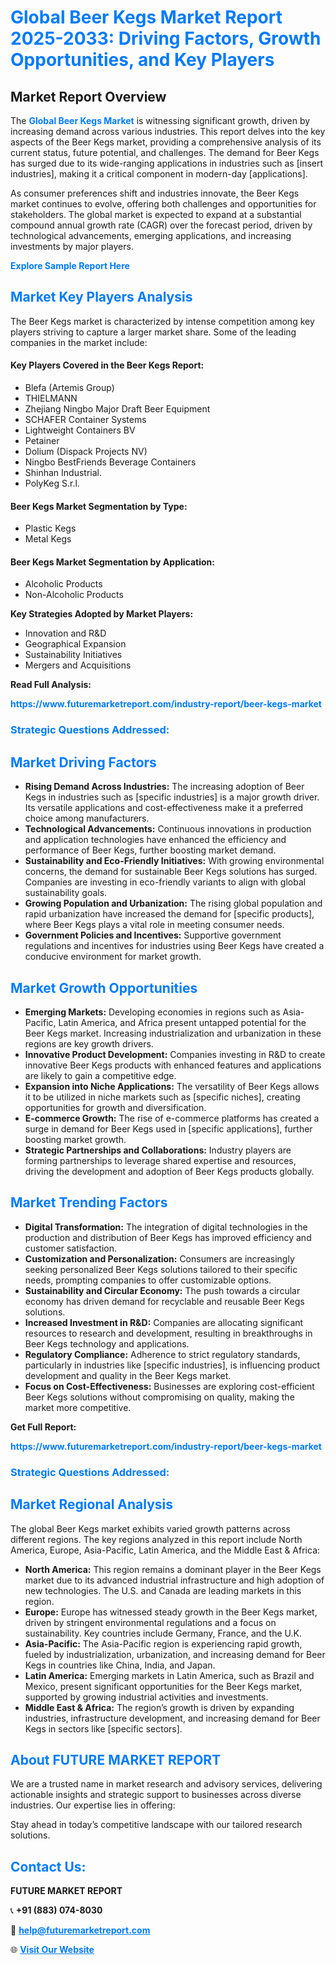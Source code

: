 <h1 style="color: #007BFF;">Global Beer Kegs Market Report 2025-2033: Driving Factors, Growth Opportunities, and Key Players</h1>

<section id="overview">
<h2>Market Report Overview</h2>
<p>The <a href="https://www.futuremarketreport.com/industry-report/beer-kegs-market" style="color: #007BFF; text-decoration: none;"><strong>Global Beer Kegs Market</strong></a> is witnessing significant growth, driven by increasing demand across various industries. This report delves into the key aspects of the Beer Kegs market, providing a comprehensive analysis of its current status, future potential, and challenges. The demand for Beer Kegs has surged due to its wide-ranging applications in industries such as [insert industries], making it a critical component in modern-day [applications].</p>
<p>As consumer preferences shift and industries innovate, the Beer Kegs market continues to evolve, offering both challenges and opportunities for stakeholders. The global market is expected to expand at a substantial compound annual growth rate (CAGR) over the forecast period, driven by technological advancements, emerging applications, and increasing investments by major players.</p>
</section>

<section id="overview">
<p><a href="https://www.futuremarketreport.com/request-sample/reportId=28450" style="color: #007BFF; text-decoration: none;"><strong>Explore Sample Report Here</strong></a></p>
</section>

<section id="key-players">
<h2 style="color: #007BFF;">Market Key Players Analysis</h2>
<p>The Beer Kegs market is characterized by intense competition among key players striving to capture a larger market share. Some of the leading companies in the market include:</p>
<h4>Key Players Covered in the Beer Kegs Report:</h4>
<ul><li>Blefa (Artemis Group)</li><li>THIELMANN</li><li>Zhejiang Ningbo Major Draft Beer Equipment</li><li>SCHAFER Container Systems</li><li>Lightweight Containers BV</li><li>Petainer</li><li>Dolium (Dispack Projects NV)</li><li>Ningbo BestFriends Beverage Containers</li><li>Shinhan Industrial.</li><li>PolyKeg S.r.l.</li></ul>
<h4>Beer Kegs Market Segmentation by Type:</h4>
<ul><li>Plastic Kegs</li><li>Metal Kegs</li></ul>

<h4>Beer Kegs Market Segmentation by Application:</h4>
<ul><li>Alcoholic Products</li><li>Non-Alcoholic Products</li></ul>
<p><strong>Key Strategies Adopted by Market Players:</strong></p>
<ul>
<li>Innovation and R&D</li>
<li>Geographical Expansion</li>
<li>Sustainability Initiatives</li>
<li>Mergers and Acquisitions</li>
</ul>
</section>

<section>
<p><strong>Read Full Analysis: </strong></p><a href="https://www.futuremarketreport.com/industry-report/beer-kegs-market" style="color: #007BFF; text-decoration: none;"><strong>https://www.futuremarketreport.com/industry-report/beer-kegs-market</strong></a>
<h3 style="color: #007BFF;">Strategic Questions Addressed:</h3>
</section>

<section id="driving-factors">
<h2 style="color: #007BFF;">Market Driving Factors</h2>
<ul>
<li><strong>Rising Demand Across Industries:</strong> The increasing adoption of Beer Kegs in industries such as [specific industries] is a major growth driver. Its versatile applications and cost-effectiveness make it a preferred choice among manufacturers.</li>
<li><strong>Technological Advancements:</strong> Continuous innovations in production and application technologies have enhanced the efficiency and performance of Beer Kegs, further boosting market demand.</li>
<li><strong>Sustainability and Eco-Friendly Initiatives:</strong> With growing environmental concerns, the demand for sustainable Beer Kegs solutions has surged. Companies are investing in eco-friendly variants to align with global sustainability goals.</li>
<li><strong>Growing Population and Urbanization:</strong> The rising global population and rapid urbanization have increased the demand for [specific products], where Beer Kegs plays a vital role in meeting consumer needs.</li>
<li><strong>Government Policies and Incentives:</strong> Supportive government regulations and incentives for industries using Beer Kegs have created a conducive environment for market growth.</li>
</ul>
</section>

<section id="growth-opportunities">
<h2 style="color: #007BFF;">Market Growth Opportunities</h2>
<ul>
<li><strong>Emerging Markets:</strong> Developing economies in regions such as Asia-Pacific, Latin America, and Africa present untapped potential for the Beer Kegs market. Increasing industrialization and urbanization in these regions are key growth drivers.</li>
<li><strong>Innovative Product Development:</strong> Companies investing in R&D to create innovative Beer Kegs products with enhanced features and applications are likely to gain a competitive edge.</li>
<li><strong>Expansion into Niche Applications:</strong> The versatility of Beer Kegs allows it to be utilized in niche markets such as [specific niches], creating opportunities for growth and diversification.</li>
<li><strong>E-commerce Growth:</strong> The rise of e-commerce platforms has created a surge in demand for Beer Kegs used in [specific applications], further boosting market growth.</li>
<li><strong>Strategic Partnerships and Collaborations:</strong> Industry players are forming partnerships to leverage shared expertise and resources, driving the development and adoption of Beer Kegs products globally.</li>
</ul>
</section>

<section id="trending-factors">
<h2 style="color: #007BFF;">Market Trending Factors</h2>
<ul>
<li><strong>Digital Transformation:</strong> The integration of digital technologies in the production and distribution of Beer Kegs has improved efficiency and customer satisfaction.</li>
<li><strong>Customization and Personalization:</strong> Consumers are increasingly seeking personalized Beer Kegs solutions tailored to their specific needs, prompting companies to offer customizable options.</li>
<li><strong>Sustainability and Circular Economy:</strong> The push towards a circular economy has driven demand for recyclable and reusable Beer Kegs solutions.</li>
<li><strong>Increased Investment in R&D:</strong> Companies are allocating significant resources to research and development, resulting in breakthroughs in Beer Kegs technology and applications.</li>
<li><strong>Regulatory Compliance:</strong> Adherence to strict regulatory standards, particularly in industries like [specific industries], is influencing product development and quality in the Beer Kegs market.</li>
<li><strong>Focus on Cost-Effectiveness:</strong> Businesses are exploring cost-efficient Beer Kegs solutions without compromising on quality, making the market more competitive.</li>
</ul>
</section>

<section>
<p><strong>Get Full Report: </strong></p><a href="https://www.futuremarketreport.com/industry-report/beer-kegs-market" style="color: #007BFF; text-decoration: none;"><strong>https://www.futuremarketreport.com/industry-report/beer-kegs-market</strong></a>
<h3 style="color: #007BFF;">Strategic Questions Addressed:</h3>
</section>


<section id="regional-analysis">
<h2 style="color: #007BFF;">Market Regional Analysis</h2>
<p>The global Beer Kegs market exhibits varied growth patterns across different regions. The key regions analyzed in this report include North America, Europe, Asia-Pacific, Latin America, and the Middle East & Africa:</p>
<ul>
<li><strong>North America:</strong> This region remains a dominant player in the Beer Kegs market due to its advanced industrial infrastructure and high adoption of new technologies. The U.S. and Canada are leading markets in this region.</li>
<li><strong>Europe:</strong> Europe has witnessed steady growth in the Beer Kegs market, driven by stringent environmental regulations and a focus on sustainability. Key countries include Germany, France, and the U.K.</li>
<li><strong>Asia-Pacific:</strong> The Asia-Pacific region is experiencing rapid growth, fueled by industrialization, urbanization, and increasing demand for Beer Kegs in countries like China, India, and Japan.</li>
<li><strong>Latin America:</strong> Emerging markets in Latin America, such as Brazil and Mexico, present significant opportunities for the Beer Kegs market, supported by growing industrial activities and investments.</li>
<li><strong>Middle East & Africa:</strong> The region’s growth is driven by expanding industries, infrastructure development, and increasing demand for Beer Kegs in sectors like [specific sectors].</li>
</ul>
</section>

<footer>
<h2 style="color: #007BFF;">About FUTURE MARKET REPORT</h2>
<p>We are a trusted name in market research and advisory services, delivering actionable insights and strategic support to businesses across diverse industries. Our expertise lies in offering:</p>

<p>Stay ahead in today’s competitive landscape with our tailored research solutions.</p>

<h2 style="color: #007BFF;">Contact Us:</h2>
<p><strong>FUTURE MARKET REPORT</strong></p>
<p>📞 <strong>+91 (883) 074-8030</strong></p>
<p>📧 <strong><a href="mailto:help@futuremarketreport.com" style="color: #007BFF;">help@futuremarketreport.com</a></strong></p>
<p>🌐 <strong><a href="https://www.futuremarketreport.com/" style="color: #007BFF;">Visit Our Website</a></strong></p>
</footer>
